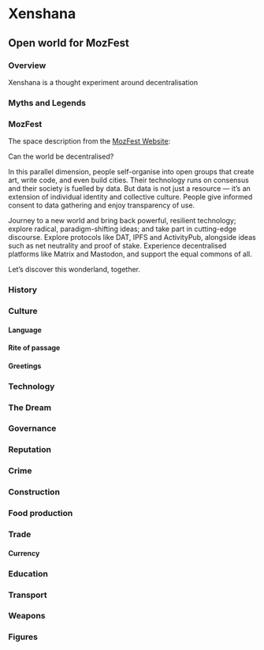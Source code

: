 # Xenshana

## Open world for MozFest

### Overview
Xenshana is a thought experiment around decentralisation

### Myths and Legends

### MozFest

The space description from the [MozFest Website](https://mozillafestival.org/spaces#Decentralisation):

Can the world be decentralised?

In this parallel dimension, people self-organise into open groups that create art, write code, and even build cities. Their technology runs on consensus and their society is fuelled by data. But data is not just a resource — it’s an extension of individual identity and collective culture. People give informed consent to data gathering and enjoy transparency of use.

Journey to a new world and bring back powerful, resilient technology; explore radical, paradigm-shifting ideas; and take part in cutting-edge discourse. Explore protocols like DAT, IPFS and ActivityPub, alongside ideas such as net neutrality and proof of stake. Experience decentralised platforms like Matrix and Mastodon, and support the equal commons of all.

Let’s discover this wonderland, together.

### History

### Culture

#### Language

#### Rite of passage

#### Greetings

### Technology

### The Dream

### Governance

### Reputation

### Crime

### Construction

### Food production

### Trade

#### Currency

### Education

### Transport

### Weapons

### Figures



